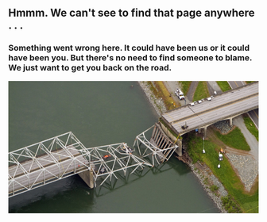 ﻿<h2>Hmmm.  We can't see to find that page anywhere . . .</h2>

<h3>Something went wrong here.  It could have been us or it could have been you.  But there's no need to find someone to blame.  We just want to get you back on the road.</h3>

<img src="https://raw.githubusercontent.com/Obrary/public-site-assets/master/404/images/404-Bridge-800x425.jpg" align="middle">
